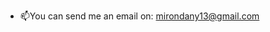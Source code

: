 
- 📫You can send me an email on: mirondany13@gmail.com

<!---
Dan4ik7/Dan4ik7 is a ✨ special ✨ repository because its `README.md` (this file) appears on your GitHub profile.
You can click the Preview link to take a look at your changes.
--->
